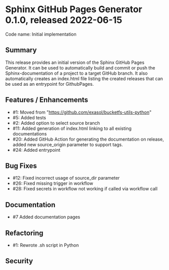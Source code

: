 # Sphinx GitHub Pages Generator 0.1.0, released 2022-06-15
Code name: Initial implementation

## Summary

This release provides an initial version of the Sphinx GitHub Pages Generator. It can be used to automatically build and commit or push the Sphinx-documentation of a project to a target GitHub branch. It also automatically creates an index.html file listing the created releases that can be used as an entrypoint for GithubPages.


## Features / Enhancements

  - #1: Moved from "https://github.com/exasol/bucketfs-utils-python"
  - #5: Added tests
  - #2: Added option to select source branch
  - #11: Added generation of index.html linking to all existing documentations
  - #20: Added GitHub Action for generating the documentation on release, added new source_origin parameter to support tags.
  - #24: Added entrypoint

## Bug Fixes

 - #12: Fixed incorrect usage of source_dir parameter
 - #26: Fixed missing trigger in workflow
 - #28: Fixed secrets in workflow not working if called via workflow call
  
## Documentation

  - #7 Added documentation pages


## Refactoring

  - #1: Rewrote .sh script in Python

## Security

